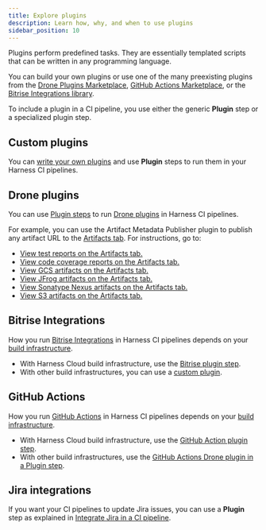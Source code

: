 ```yaml
---
title: Explore plugins
description: Learn how, why, and when to use plugins
sidebar_position: 10
---
```


Plugins perform predefined tasks. They are essentially templated scripts that can be written in any programming language.

You can build your own plugins or use one of the many preexisting plugins from the [Drone Plugins Marketplace](https://plugins.drone.io/), [GitHub Actions Marketplace](https://github.com/marketplace?type=actions), or the [Bitrise Integrations library](https://bitrise.io/integrations/steps).

To include a plugin in a CI pipeline, you use either the generic **Plugin** step or a specialized plugin step.

## Custom plugins

You can [write your own plugins](./custom_plugins.md) and use **Plugin** steps to run them in your Harness CI pipelines.

## Drone plugins

You can use [Plugin steps](./run-a-drone-plugin-in-ci.md) to run [Drone plugins](https://plugins.drone.io/) in Harness CI pipelines.

For example, you can use the Artifact Metadata Publisher plugin to publish any artifact URL to the [Artifacts tab](../viewing-builds.md). For instructions, go to:

* [View test reports on the Artifacts tab.](/docs/continuous-integration/use-ci/set-up-test-intelligence/viewing-tests#view-reports-on-the-artifacts-tab)
* [View code coverage reports on the Artifacts tab.](/docs/continuous-integration/use-ci/set-up-test-intelligence/code-coverage#view-code-coverage-reports-on-the-artifacts-tab)
* [View GCS artifacts on the Artifacts tab.](/docs/continuous-integration/use-ci/build-and-upload-artifacts/upload-artifacts-to-gcs-step-settings#view-artifacts-on-the-artifacts-tab)
* [View JFrog artifacts on the Artifacts tab.](/docs/continuous-integration/use-ci/build-and-upload-artifacts/upload-artifacts-to-jfrog#view-artifacts-on-the-artifacts-tab)
* [View Sonatype Nexus artifacts on the Artifacts tab.](/docs/continuous-integration/use-ci/build-and-upload-artifacts/upload-artifacts-to-sonatype-nexus#view-artifacts-on-the-artifacts-tab)
* [View S3 artifacts on the Artifacts tab.](/docs/continuous-integration/use-ci/build-and-upload-artifacts/upload-artifacts-to-s-3-step-settings#view-artifacts-on-the-artifacts-tab)

## Bitrise Integrations

How you run [Bitrise Integrations](https://bitrise.io/integrations/steps) in Harness CI pipelines depends on your [build infrastructure](../set-up-build-infrastructure/which-build-infrastructure-is-right-for-me.md).

* With Harness Cloud build infrastructure, use the [Bitrise plugin step](./ci-bitrise-plugin.md).
* With other build infrastructures, you can use a [custom plugin](./custom_plugins.md).

## GitHub Actions

How you run [GitHub Actions](https://github.com/marketplace?type=actions) in Harness CI pipelines depends on your [build infrastructure](../set-up-build-infrastructure/which-build-infrastructure-is-right-for-me.md).

* With Harness Cloud build infrastructure, use the [GitHub Action plugin step](./ci-github-action-step.md).
* With other build infrastructures, use the [GitHub Actions Drone plugin in a Plugin step](./run-a-git-hub-action-in-cie.md).

## Jira integrations

If you want your CI pipelines to update Jira issues, you can use a **Plugin** step as explained in [Integrate Jira in a CI pipeline](./ci-jira-int-plugin.md).
